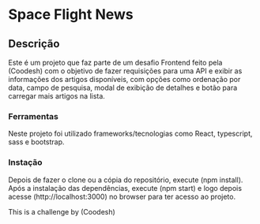 # Space Flight News

## Descrição

Este é um projeto que faz parte de um desafio Frontend feito pela (Coodesh) com o objetivo de fazer requisições para uma API e exibir as informações dos artigos disponíveis, com opções como ordenação por data, campo de pesquisa, modal de exibição de detalhes e botão para carregar mais artigos na lista.

### Ferramentas

Neste projeto foi utilizado frameworks/tecnologias como React, typescript, sass e bootstrap.

### Instação

Depois de fazer o clone ou a cópia do repositório, execute (npm install).
Após a instalação das dependências, execute (npm start) e logo depois acesse (http://localhost:3000) no browser para ter acesso ao projeto.

This is a challenge by (Coodesh)
